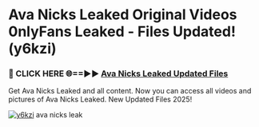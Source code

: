 # Ava Nicks Leaked Original Videos 0nlyFans Leaked - Files Updated! (y6kzi)

<h3>🔴 CLICK HERE 🌐==►► <a href="https://tinyurl.com/2jnfzry5" rel="nofollow">Ava Nicks Leaked Updated Files</a></h3>

Get Ava Nicks Leaked and all content. Now you can access all videos and pictures of Ava Nicks Leaked. New Updated Files 2025!

[![y6kzi](https://i.imgur.com/GyGTBgg.gif)](https://tinyurl.com/2jnfzry5)
ava nicks leak